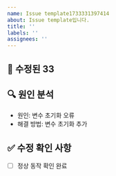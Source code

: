 ```yaml
---
name: Issue template1733331397414
about: Issue template입니다. 
title: ''
labels: ''
assignees: ''
---
```

## 🐛 수정된 33
[//]: # (수정된 버그에 대해 작성합니다.)

## 🔍 원인 분석
[//]: # (문제가 발생한 원인과 해결 방법을 작성합니다.)

- 원인: 변수 초기화 오류
- 해결 방법: 변수 초기화 추가

## ✅ 수정 확인 사항
[//]: # (버그 수정 후 확인한 사항을 작성합니다.)

- [ ] 정상 동작 확인 완료
